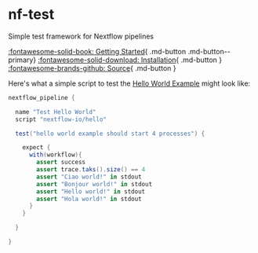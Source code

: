 # nf-test

Simple test framework for Nextflow pipelines


[:fontawesome-solid-book: Getting Started](getting-started.md){ .md-button .md-button--primary} [:fontawesome-solid-download: Installation](installation.md){ .md-button } [:fontawesome-brands-github: Source](https://github.com/askimed/nf-test){ .md-button }

Here's what a simple script to test the [Hello World Example](https://github.com/nextflow-io/hello) might look like:

```Groovy
nextflow_pipeline {

  name "Test Hello World"
  script "nextflow-io/hello"

  test("hello world example should start 4 processes") {

    expect {
      with(workflow){
        assert success
        assert trace.taks().size() == 4
        assert "Ciao world!" in stdout
        assert "Bonjour world!" in stdout
        assert "Hello world!" in stdout
        assert "Hola world!" in stdout
      }
    }

  }

}
```
